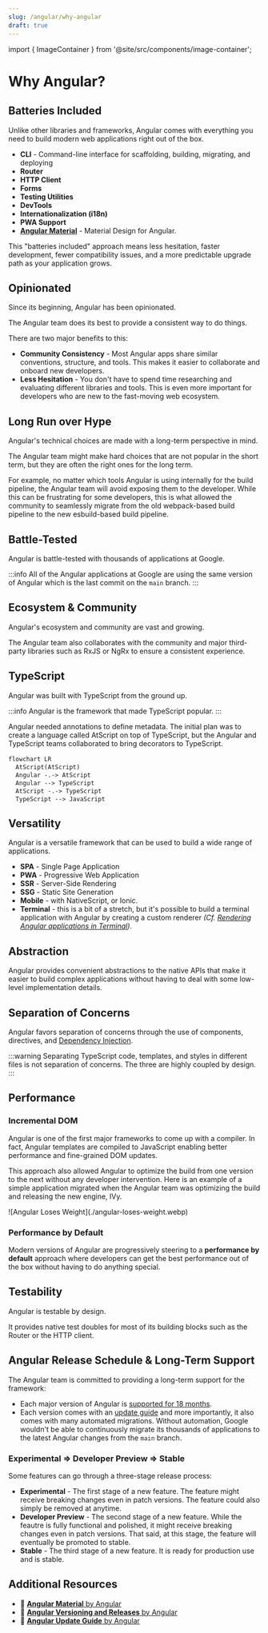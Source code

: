 ```yaml
---
slug: /angular/why-angular
draft: true
---
```


import { ImageContainer } from '@site/src/components/image-container';

# Why Angular?

## Batteries Included

Unlike other libraries and frameworks, Angular comes with everything you need to build modern web applications right out of the box.

- **CLI** - Command-line interface for scaffolding, building, migrating, and deploying
- **Router**
- **HTTP Client**
- **Forms**
- **Testing Utilities**
- **DevTools**
- **Internationalization (i18n)**
- **PWA Support**
- **[Angular Material](https://material.angular.dev/)** - Material Design for Angular.

This "batteries included" approach means less hesitation, faster development, fewer compatibility issues, and a more predictable upgrade path as your application grows.

## Opinionated

Since its beginning, Angular has been opinionated.

The Angular team does its best to provide a consistent way to do things.

There are two major benefits to this:

- **Community Consistency** - Most Angular apps share similar conventions, structure, and tools. This makes it easier to collaborate and onboard new developers.
- **Less Hesitation** - You don't have to spend time researching and evaluating different libraries and tools. This is even more important for developers who are new to the fast-moving web ecosystem.

## Long Run over Hype

Angular's technical choices are made with a long-term perspective in mind.

The Angular team might make hard choices that are not popular in the short term, but they are often the right ones for the long term.

For example, no matter which tools Angular is using internally for the build pipeline, the Angular team will avoid exposing them to the developer. While this can be frustrating for some developers, this is what allowed the community to seamlessly migrate from the old webpack-based build pipeline to the new esbuild-based build pipeline.

## Battle-Tested

Angular is battle-tested with thousands of applications at Google.

:::info
All of the Angular applications at Google are using the same version of Angular which is the last commit on the `main` branch.
:::

## Ecosystem & Community

Angular's ecosystem and community are vast and growing.

The Angular team also collaborates with the community and major third-party libraries such as RxJS or NgRx to ensure a consistent experience.

## TypeScript

Angular was built with TypeScript from the ground up.

:::info
Angular is the framework that made TypeScript popular.
:::

Angular needed annotations to define metadata. The initial plan was to create a language called AtScript on top of TypeScript, but the Angular and TypeScript teams collaborated to bring decorators to TypeScript.

```mermaid
flowchart LR
  AtScript(AtScript)
  Angular -.-> AtScript
  Angular --> TypeScript
  AtScript -.-> TypeScript
  TypeScript --> JavaScript
```

## Versatility

Angular is a versatile framework that can be used to build a wide range of applications.

- **SPA** - Single Page Application
- **PWA** - Progressive Web Application
- **SSR** - Server-Side Rendering
- **SSG** - Static Site Generation
- **Mobile** - with NativeScript, or Ionic.
- **Terminal** - this is a bit of a stretch, but it's possible to build a terminal application with Angular by creating a custom renderer _(Cf. [Rendering Angular applications in Terminal](https://medium.com/angular-in-depth/angular-platforms-in-depth-part-3-rendering-angular-applications-in-terminal-117e4da9c0cc))_.

## Abstraction

Angular provides convenient abstractions to the native APIs that make it easier to build complex applications without having to deal with some low-level implementation details.

## Separation of Concerns

Angular favors separation of concerns through the use of components, directives, and [Dependency Injection](../02-core-concepts/05-dependency-injection/index.md).

:::warning
Separating TypeScript code, templates, and styles in different files is not separation of concerns. The three are highly coupled by design.
:::

## Performance

### Incremental DOM

Angular is one of the first major frameworks to come up with a compiler. In fact, Angular templates are compiled to JavaScript enabling better performance and fine-grained DOM updates.

This approach also allowed Angular to optimize the build from one version to the next without any developer intervention.
Here is an example of a simple application migrated when the Angular team was optimizing the build and releasing the new engine, IVy.

<ImageContainer size="medium">
![Angular Loses Weight](./angular-loses-weight.webp)
</ImageContainer>

### Performance by Default

Modern versions of Angular are progressively steering to a **performance by default** approach where developers can get the best performance out of the box without having to do anything special.

## Testability

Angular is testable by design.

It provides native test doubles for most of its building blocks such as the Router or the HTTP client.

## Angular Release Schedule & Long-Term Support

The Angular team is committed to providing a long-term support for the framework:

- Each major version of Angular is [supported for 18 months](https://angular.dev/reference/releases).
- Each version comes with an [update guide](https://angular.dev/update-guide) and more importantly, it also comes with many automated migrations. Without automation, Google wouldn't be able to continuously migrate its thousands of applications to the latest Angular changes from the `main` branch.

### Experimental => Developer Preview => Stable

Some features can go through a three-stage release process:

- **Experimental** - The first stage of a new feature. The feature might receive breaking changes even in patch versions. The feature could also simply be removed at anytime.
- **Developer Preview** - The second stage of a new feature. While the feautre is fully functional and polished, it might receive breaking changes even in patch versions. That said, at this stage, the feature will eventually be promoted to stable.
- **Stable** - The third stage of a new feature. It is ready for production use and is stable.

## Additional Resources

- 📝 [**Angular Material** by Angular](https://material.angular.dev/)
- 📝 [**Angular Versioning and Releases** by Angular](https://angular.dev/reference/releases)
- 📝 [**Angular Update Guide** by Angular](https://angular.dev/update-guide)
